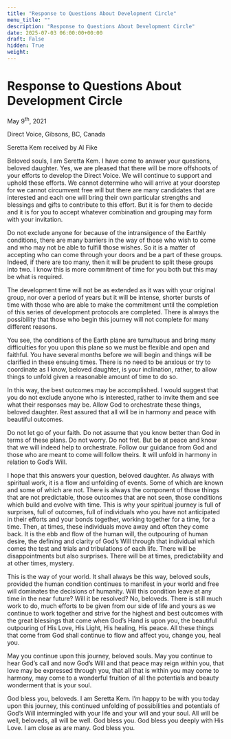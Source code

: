 ```yaml
---
title: "Response to Questions About Development Circle"
menu_title: ""
description: "Response to Questions About Development Circle"
date: 2025-07-03 06:00:00+00:00
draft: False
hidden: True
weight:
---
```

# Response to Questions About Development Circle

May 9<sup>th</sup>, 2021

Direct Voice, Gibsons, BC, Canada

Seretta Kem received by Al Fike

Beloved souls, I am Seretta Kem. I have come to answer your questions, beloved daughter. Yes, we are pleased that there will be more offshoots of your efforts to develop the Direct Voice. We will continue to support and uphold these efforts. We cannot determine who will arrive at your doorstep for we cannot circumvent free will but there are many candidates that are interested and each one will bring their own particular strengths and blessings and gifts to contribute to this effort. But it is for them to decide and it is for you to accept whatever combination and grouping may form with your invitation.

Do not exclude anyone for because of the intransigence of the Earthly conditions, there are many barriers in the way of those who wish to come and who may not be able to fulfill those wishes. So it is a matter of accepting who can come through your doors and be a part of these groups. Indeed, if there are too many, then it will be prudent to split these groups into two. I know this is more commitment of time for you both but this may be what is required.

The development time will not be as extended as it was with your original group, nor over a period of years but it will be intense, shorter bursts of time with those who are able to make the commitment until the completion of this series of development protocols are completed. There is always the possibility that those who begin this journey will not complete for many different reasons.

You see, the conditions of the Earth plane are tumultuous and bring many difficulties for you upon this plane so we must be flexible and open and faithful. You have several months before we will begin and things will be clarified in these ensuing times. There is no need to be anxious or try to coordinate as I know, beloved daughter, is your inclination, rather, to allow things to unfold given a reasonable amount of time to do so.

In this way, the best outcomes may be accomplished. I would suggest that you do not exclude anyone who is interested, rather to invite them and see what their responses may be. Allow God to orchestrate these things, beloved daughter. Rest assured that all will be in harmony and peace with beautiful outcomes.

Do not let go of your faith. Do not assume that you know better than God in terms of these plans. Do not worry. Do not fret. But be at peace and know that we will indeed help to orchestrate. Follow our guidance from God and those who are meant to come will follow theirs. It will unfold in harmony in relation to God’s Will.

I hope that this answers your question, beloved daughter. As always with spiritual work, it is a flow and unfolding of events. Some of which are known and some of which are not. There is always the component of those things that are not predictable, those outcomes that are not seen, those conditions which build and evolve with time. This is why your spiritual journey is full of surprises, full of outcomes, full of individuals who you have not anticipated in their efforts and your bonds together, working together for a time, for a time. Then, at times, these individuals move away and often they come back. It is the ebb and flow of the human will, the outpouring of human desire, the defining and clarity of God’s Will through that individual which comes the test and trials and tribulations of each life. There will be disappointments but also surprises. There will be at times, predictability and at other times, mystery.

This is the way of your world. It shall always be this way, beloved souls, provided the human condition continues to manifest in your world and free will dominates the decisions of humanity. Will this condition leave at any time in the near future? Will it be resolved? No, beloveds. There is still much work to do, much efforts to be given from our side of life and yours as we continue to work together and strive for the highest and best outcomes with the great blessings that come when God’s Hand is upon you, the beautiful outpouring of His Love, His Light, His healing, His peace. All these things that come from God shall continue to flow and affect you, change you, heal you.

May you continue upon this journey, beloved souls. May you continue to hear God’s call and now God’s Will and that peace may reign within you, that love may be expressed through you, that all that is within you may come to harmony, may come to a wonderful fruition of all the potentials and beauty wonderment that is your soul.

God bless you, beloveds. I am Seretta Kem. I’m happy to be with you today upon this journey, this continued unfolding of possibilities and potentials of God’s Will intermingled with your life and your will and your soul. All will be well, beloveds, all will be well. God bless you. God bless you deeply with His Love. I am close as are many. God bless you.
